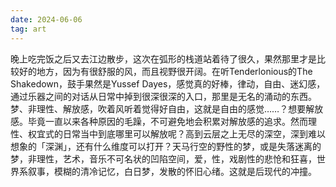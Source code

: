 ```yaml
---
date: 2024-06-06
tag: art
---
```

晚上吃完饭之后又去江边散步，这次在弧形的栈道站着待了很久，果然那里才是比较好的地方，因为有很舒服的风，而且视野很开阔。在听Tenderlonious的The Shakedown，鼓手果然是Yussef Dayes，感觉真的好棒，律动，自由、迷幻感，通过乐器之间的对话从日常中掉到很深很深的入口，那里是无名的涌动的东西。梦、非理性、解放感，吹着风听着觉得好自由，这就是自由的感觉……？想要解放感。毕竟一直以来各种原因的毛躁，不可避免地会积累对解放感的追求。然而理性、权宜式的日常当中到底哪里可以解放呢？高到云层之上无尽的深空，深到难以想象的「深渊」，还有什么维度可以打开？天马行空的野性的梦，或是失落迷离的梦，非理性，艺术，音乐不可名状的凹陷空间，爱，性，戏剧性的悲怆和狂喜，世界系叙事，模糊的清冷记忆，白日梦，发散的怀旧心绪。这就是后现代的冲撞。